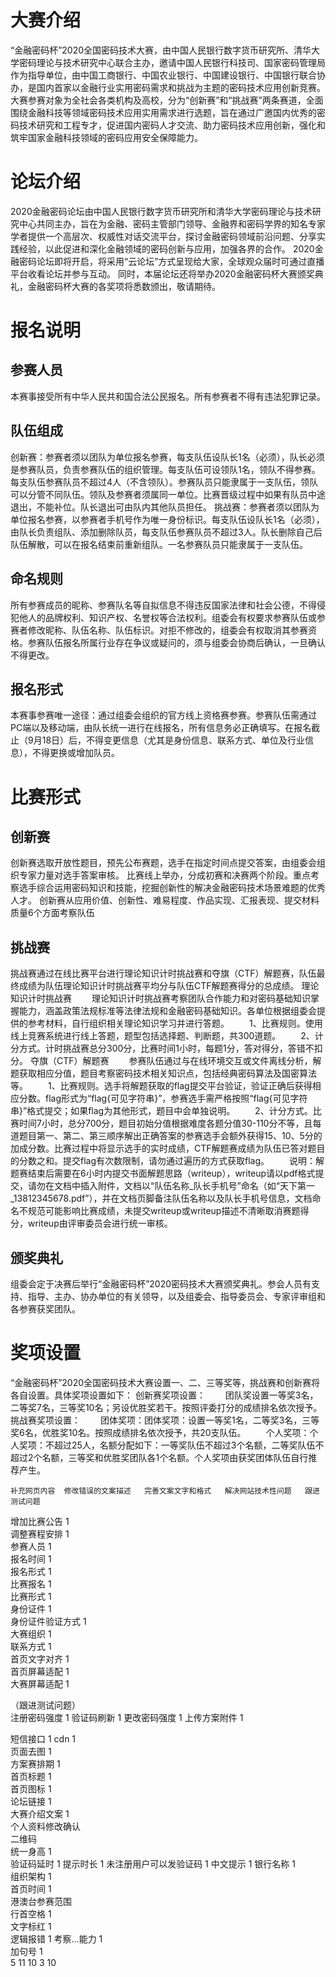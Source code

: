# 大赛介绍
“金融密码杯”2020全国密码技术大赛，由中国人民银行数字货币研究所、清华大学密码理论与技术研究中心联合主办，邀请中国人民银行科技司、国家密码管理局作为指导单位，由中国工商银行、中国农业银行、中国建设银行、中国银行联合协办，是国内首家以金融行业实用密码需求和挑战为主题的密码技术应用创新竞赛。大赛参赛对象为全社会各类机构及高校，分为“创新赛”和“挑战赛”两条赛道，全面围绕金融科技等领域密码技术应用实用需求进行选题，旨在通过广邀国内优秀的密码技术研究和工程专才，促进国内密码人才交流、助力密码技术应用创新，强化和筑牢国家金融科技领域的密码应用安全保障能力。
# 论坛介绍
2020金融密码论坛由中国人民银行数字货币研究所和清华大学密码理论与技术研究中心共同主办，旨在为金融、密码主管部门领导、金融界和密码学界的知名专家学者提供一个高层次、权威性对话交流平台，探讨金融密码领域前沿问题、分享实践经验，以此促进和深化金融领域的密码创新与应用，加强各界的合作。
2020金融密码论坛即将开启，将采用“云论坛”方式呈现给大家，全球观众届时可通过直播平台收看论坛并参与互动。 同时，本届论坛还将举办2020金融密码杯大赛颁奖典礼，金融密码杯大赛的各奖项将悉数颁出，敬请期待。
# 报名说明
## 参赛人员
本赛事接受所有中华人民共和国合法公民报名。所有参赛者不得有违法犯罪记录。
## 队伍组成
创新赛：参赛者须以团队为单位报名参赛，每支队伍设队长1名（必须），队长必须是参赛队员，负责参赛队伍的组织管理。每支队伍可设领队1名，领队不得参赛。每支队伍参赛队员不超过4人（不含领队）。参赛队员只能隶属于一支队伍，领队可以分管不同队伍。领队及参赛者须属同一单位。比赛晋级过程中如果有队员中途退出，不能补位。队长退出可由队内其他队员担任。
挑战赛：参赛者须以团队为单位报名参赛，以参赛者手机号作为唯一身份标识。每支队伍设队长1名（必须），由队长负责组队、添加删除队员，每支队伍参赛队员不超过3人。队长删除自己后队伍解散，可以在报名结束前重新组队。一名参赛队员只能隶属于一支队伍。
## 命名规则
所有参赛成员的昵称、参赛队名等自拟信息不得违反国家法律和社会公德，不得侵犯他人的品牌权利、知识产权、名誉权等合法权利。组委会有权要求参赛队伍或参赛者修改昵称、队伍名称、队伍标识。对拒不修改的，组委会有权取消其参赛资格。参赛队伍报名所属行业存在争议或疑问的，须与组委会协商后确认，一旦确认不得更改。
## 报名形式
本赛事参赛唯一途径：通过组委会组织的官方线上资格赛参赛。参赛队伍需通过PC端以及移动端，由队长统一进行在线报名，所有信息务必正确填写。在报名截止（9月18日）后，不得变更信息（尤其是身份信息、联系方式、单位及行业信息），不得更换或增加队员。
# 比赛形式
## 创新赛
创新赛选取开放性题目，预先公布赛题，选手在指定时间点提交答案，由组委会组织专家力量对选手答案审核。
比赛线上举办，分成初赛和决赛两个阶段。重点考察选手综合运用密码知识和技能，挖掘创新性的解决金融密码技术场景难题的优秀人才。
创新赛从应用价值、创新性、难易程度、作品实现、汇报表现、提交材料质量6个方面考察队伍
## 挑战赛
挑战赛通过在线比赛平台进行理论知识计时挑战赛和夺旗（CTF）解题赛，队伍最终成绩为队伍理论知识计时挑战赛平均分与队伍CTF解题赛得分的总成绩。
理论知识计时挑战赛
  理论知识计时挑战赛考察团队合作能力和对密码基础知识掌握能力，涵盖政策法规标准等法律法规和金融密码基础知识。各单位根据组委会提供的参考材料，自行组织相关理论知识学习并进行答题。
  1、比赛规则。使用线上竞赛系统进行线上答题，题型包括选择题、判断题，共300道题。
  2、计分方式。计时挑战赛总分300分，比赛时间1小时，每题1分，答对得分，答错不扣分。
夺旗（CTF）解题赛
  参赛队伍通过与在线环境交互或文件离线分析，解题获取相应分值，题目考察密码技术相关知识点，包括经典密码算法及国密算法等。
  1、比赛规则。选手将解题获取的flag提交平台验证，验证正确后获得相应分数。flag形式为“flag{可见字符串}”，参赛选手需严格按照“flag{可见字符串}”格式提交；如果flag为其他形式，题目中会单独说明。
  2、计分方式。比赛时间7小时，总分700分，题目初始分值根据难度各题分值30-110分不等，且每道题目第一、第二、第三顺序解出正确答案的参赛选手会额外获得15、10、5分的加成分数。比赛过程中将显示选手的实时成绩，CTF解题赛成绩为队伍已答对题目的分数之和。提交flag有次数限制，请勿通过遍历的方式获取flag。
  说明：解题赛结束后需要在6小时内提交书面解题思路（writeup），writeup请以pdf格式提交，请勿在文档中插入附件，文档以“队伍名称_队长手机号”命名（如“天下第一_13812345678.pdf”），并在文档页脚备注队伍名称以及队长手机号信息，文档命名不规范可能影响比赛成绩，未提交writeup或writeup描述不清晰取消赛题得分，writeup由评审委员会进行统一审核。
## 颁奖典礼
组委会定于决赛后举行“金融密码杯”2020密码技术大赛颁奖典礼。参会人员有支持、指导、主办、协办单位的有关领导，以及组委会、指导委员会、专家评审组和各参赛获奖团队。
# 奖项设置
“金融密码杯”2020全国密码技术大赛设置一、二、三等奖等，挑战赛和创新赛将各自设置。具体奖项设置如下：
创新赛奖项设置：
  团队奖设置一等奖3名，二等奖7名，三等奖10名；另设优胜奖若干。按照评委打分的成绩排名依次授予。
挑战赛奖项设置：
  团体奖项：团体奖项：设置一等奖1名，二等奖3名，三等奖6名，优胜奖10名。按照成绩排名依次授予，共20支队伍。
  个人奖项：个人奖项：不超过25人，名额分配如下：一等奖队伍不超过3个名额，二等奖队伍不超过2个名额，三等奖和优胜奖团队各1个名额。个人奖项由获奖团体队伍自行推荐产生。
  
  
  
  
	补充网页内容	修改错误的文案描述	完善文案文字和格式	解决网站技术性问题	跟进测试问题
增加比赛公告	1				
调整赛程安排		1			
参赛人员		1			
报名时间		1			
报名形式			1		
比赛报名	1				
比赛形式	1				
身份证件		1			
身份证件验证方式		1			
大赛组织		1			
联系方式	1				
首页文字对齐			1		
首页屏幕适配				1	
大赛屏幕适配				1	
					
（跟进测试问题）					
注册密码强度					1
验证码刷新					1
更改密码强度					1
上传方案附件					1
					
短信接口					1
cdn				1	
页面去图		1			
方案赛排期	1				
首页标题			1		
首页图标			1		
论坛链接			1		
大赛介绍文案		1			
个人资料修改确认					
二维码					
统一身高		1			
验证码延时					1
提示时长					1
未注册用户可以发验证码					1
中文提示					1
银行名称			1		
组织架构		1			
首页时间			1		
港澳台参赛范围					
行首空格			1		
文字标红			1		
逻辑报错					1
考察…能力		1			
加句号			1		
	5	11	10	3	10

